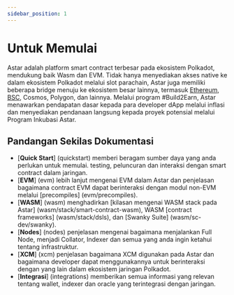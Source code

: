 ```yaml
---
sidebar_position: 1
---
```


# Untuk Memulai

Astar adalah platform smart contract terbesar pada ekosistem Polkadot, mendukung baik Wasm dan EVM. Tidak hanya menyediakan akses native ke dalam ekosistem Polkadot melalui slot parachain, Astar juga memiliki beberapa bridge menuju ke ekosistem besar lainnya, termasuk [Ethereum][cbridge], [BSC][cbridge], Cosmos, Polygon, dan lainnya. Melalui program #Build2Earn, Astar menawarkan pendapatan dasar kepada para developer dApp melalui inflasi dan menyediakan pendanaan langsung kepada proyek potensial melalui Program Inkubasi Astar.

## Pandangan Sekilas Dokumentasi

- [**Quick Start**] (quickstart) memberi beragam sumber daya yang anda perlukan untuk memulai. testing, peluncuran dan interaksi dengan smart contract dalam jaringan.
- [**EVM**] (evm) lebih lanjut mengenai EVM dalam Astar dan penjelasan bagaimana contract EVM dapat berinteraksi dengan modul non-EVM melalui [precompiles] (evm/precompiles).
- [**WASM**] (wasm) menghadirkan [kilasan mengenai WASM stack pada Astar] (wasm/stack/smart-contract-wasm), WASM [contract frameworks] (wasm/stack/dsls), dan [Swanky Suite] (wasm/sc-dev/swanky).
- [**Nodes**] (nodes) penjelasan mengenai bagaimana menjalankan Full Node, menjadi Collator, Indexer dan semua yang anda ingin ketahui tentang infrastruktur.
- [**XCM**] (xcm) penjelasan bagaimana XCM digunakan pada Astar dan bagaimana developer dapat menggunakannya untuk berinteraksi dengan yang lain dalam ekosistem jaringan Polkadot.
- [**Integrasi**] (integrations) memberikan semua informasi yang relevan tentang wallet, indexer dan oracle yang terintegrasi dengan jaringan.

[cbridge]: https://cbridge.celer.network/#/transfer

[cbridge]: https://cbridge.celer.network/#/transfer
